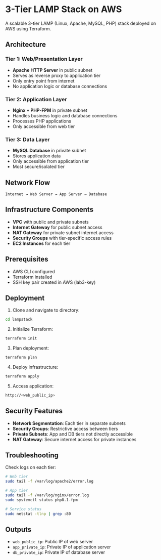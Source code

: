 # 3-Tier LAMP Stack on AWS

A scalable 3-tier LAMP (Linux, Apache, MySQL, PHP) stack deployed on AWS using Terraform.

## Architecture

### Tier 1: Web/Presentation Layer

- **Apache HTTP Server** in public subnet
- Serves as reverse proxy to application tier
- Only entry point from internet
- No application logic or database connections

### Tier 2: Application Layer

- **Nginx + PHP-FPM** in private subnet
- Handles business logic and database connections
- Processes PHP applications
- Only accessible from web tier

### Tier 3: Data Layer

- **MySQL Database** in private subnet
- Stores application data
- Only accessible from application tier
- Most secure/isolated tier

## Network Flow

```
Internet → Web Server → App Server → Database
```

## Infrastructure Components

- **VPC** with public and private subnets
- **Internet Gateway** for public subnet access
- **NAT Gateway** for private subnet internet access
- **Security Groups** with tier-specific access rules
- **EC2 Instances** for each tier

## Prerequisites

- AWS CLI configured
- Terraform installed
- SSH key pair created in AWS (lab3-key)

## Deployment

1. Clone and navigate to directory:

```bash
cd lampstack
```

2. Initialize Terraform:

```bash
terraform init
```

3. Plan deployment:

```bash
terraform plan
```

4. Deploy infrastructure:

```bash
terraform apply
```

5. Access application:

```bash
http://<web_public_ip>
```

## Security Features

- **Network Segmentation**: Each tier in separate subnets
- **Security Groups**: Restrictive access between tiers
- **Private Subnets**: App and DB tiers not directly accessible
- **NAT Gateway**: Secure internet access for private instances

## Troubleshooting

Check logs on each tier:

```bash
# Web tier
sudo tail -f /var/log/apache2/error.log

# App tier
sudo tail -f /var/log/nginx/error.log
sudo systemctl status php8.1-fpm

# Service status
sudo netstat -tlnp | grep :80
```

## Outputs

- `web_public_ip`: Public IP of web server
- `app_private_ip`: Private IP of application server
- `db_private_ip`: Private IP of database server
